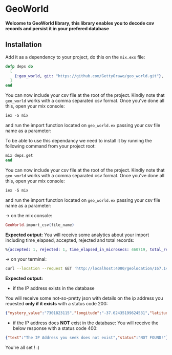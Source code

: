 # GeoWorld

**Welcome to GeoWorld library, this library enables you to decode csv records and persist it in your prefered database**

## Installation

Add it as a dependency to your project, do this on the `mix.exs` file:


```elixir
defp deps do
  [
    {:geo_world, git: "https://github.com/GettyOrawo/geo_world.git"},
  ]
end
```
You can now include your csv file at the root of the project. Kindly note that `geo_world` works with a comma separated csv format.
Once you've done all this, open your mix console:


```elixir
iex -S mix
```

and run the import function located on `geo_world.ex` passing your csv file name as a parameter:

To be able to use this dependancy we need to install it by running the following command from your project root:

```elixir
mix deps.get
end
```

You can now include your csv file at the root of the project. Kindly note that `geo_world` works with a comma separated csv format.
Once you've done all this, open your mix console:


```elixir
iex -S mix
```

and run the import function located on `geo_world.ex` passing your csv file name as a parameter:

-> on the mix console:

```elixir
GeoWorld.import_csv(file_name)
```

**Expected output:** You will receive some analytics about your import including time_elapsed, accepted, rejected and total records:

```elixir
%{accepted: 1, rejected: 1, time_elapsed_in_microsecs: 460719, total_records: 2}
```
-> on your terminal:

```bash
curl --location --request GET 'http://localhost:4000/geolocation/167.140' --header 'Content-Type: application/json'
```

**Expected output:** 

- if the IP address exists in the database

You will receive some not-so-pretty json with details on the ip address you reuested **only if it exists** with a status code 200:

```json
{"mystery_value":"7301823115","longitude":"-37.62435199624531","latitude":"-68.31023296602508","ip_address":"160.103.7.140","id":1,"country_code":"CZ","country":"Nicaragua","city":"New Neva","__meta__":{"state":"loaded","source":"geolocations","schema":"Elixir.GeoWorld.Geolocation","prefix":null,"context":null}}
```

- if the IP address does **NOT** exist in the database:
You will receive the below response with a status code 400:

```json
{"text":"The IP Address you seek does not exist","status":"NOT FOUND!"}
```
You're all set ! :)
